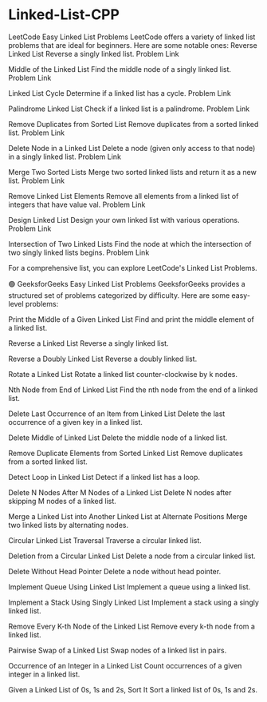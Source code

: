 # Linked-List-CPP
LeetCode Easy Linked List Problems
LeetCode offers a variety of linked list problems that are ideal for beginners. Here are some notable ones:
Reverse Linked List
Reverse a singly linked list.
Problem Link

Middle of the Linked List
Find the middle node of a singly linked list.
Problem Link

Linked List Cycle
Determine if a linked list has a cycle.
Problem Link

Palindrome Linked List
Check if a linked list is a palindrome.
Problem Link

Remove Duplicates from Sorted List
Remove duplicates from a sorted linked list.
Problem Link

Delete Node in a Linked List
Delete a node (given only access to that node) in a singly linked list.
Problem Link

Merge Two Sorted Lists
Merge two sorted linked lists and return it as a new list.
Problem Link

Remove Linked List Elements
Remove all elements from a linked list of integers that have value val.
Problem Link

Design Linked List
Design your own linked list with various operations.
Problem Link

Intersection of Two Linked Lists
Find the node at which the intersection of two singly linked lists begins.
Problem Link

For a comprehensive list, you can explore LeetCode's Linked List Problems.

🟢 GeeksforGeeks Easy Linked List Problems
GeeksforGeeks provides a structured set of problems categorized by difficulty. Here are some easy-level problems:

Print the Middle of a Given Linked List
Find and print the middle element of a linked list.

Reverse a Linked List
Reverse a singly linked list.

Reverse a Doubly Linked List
Reverse a doubly linked list.

Rotate a Linked List
Rotate a linked list counter-clockwise by k nodes.

Nth Node from End of Linked List
Find the nth node from the end of a linked list.

Delete Last Occurrence of an Item from Linked List
Delete the last occurrence of a given key in a linked list.

Delete Middle of Linked List
Delete the middle node of a linked list.

Remove Duplicate Elements from Sorted Linked List
Remove duplicates from a sorted linked list.

Detect Loop in Linked List
Detect if a linked list has a loop.

Delete N Nodes After M Nodes of a Linked List
Delete N nodes after skipping M nodes of a linked list.

Merge a Linked List into Another Linked List at Alternate Positions
Merge two linked lists by alternating nodes.

Circular Linked List Traversal
Traverse a circular linked list.

Deletion from a Circular Linked List
Delete a node from a circular linked list.

Delete Without Head Pointer
Delete a node without head pointer.

Implement Queue Using Linked List
Implement a queue using a linked list.

Implement a Stack Using Singly Linked List
Implement a stack using a singly linked list.

Remove Every K-th Node of the Linked List
Remove every k-th node from a linked list.

Pairwise Swap of a Linked List
Swap nodes of a linked list in pairs.

Occurrence of an Integer in a Linked List
Count occurrences of a given integer in a linked list.

Given a Linked List of 0s, 1s and 2s, Sort It
Sort a linked list of 0s, 1s and 2s.
